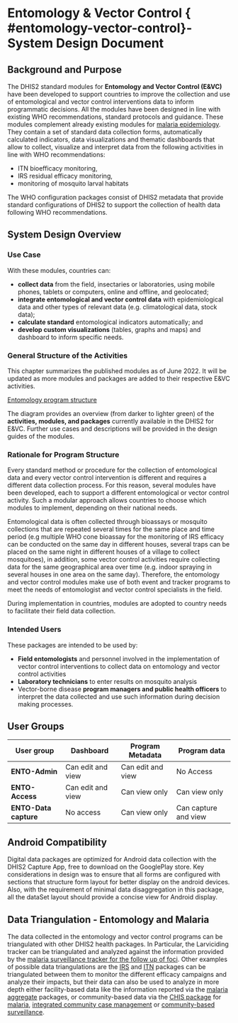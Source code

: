 # Entomology & Vector Control { #entomology-vector-control}- System Design Document

## Background and Purpose

The DHIS2 standard modules for **Entomology and Vector Control (E&VC)** have been developed to support countries to improve the collection and use of entomological and vector control interventions data  to inform programmatic decisions.
All the modules have been designed in line with existing WHO recommendations, standard protocols and guidance. These modules complement already existing modules for [malaria epidemiology](https://who.dhis2.org/documentation/index.html#malaria). They contain a set of standard data collection forms, automatically calculated indicators, data visualizations and thematic dashboards that allow to collect, visualize and interpret data from the following activities in line with WHO recommendations: 

- ITN bioefficacy monitoring,
- IRS residual efficacy monitoring,
- monitoring of mosquito larval habitats<br>

The WHO configuration packages consist of DHIS2 metadata that provide standard configurations of DHIS2 to support the collection of health data following WHO recommendations.

## System Design Overview

### Use Case

With these modules, countries can:

- **collect data** from the field, insectaries or laboratories, using mobile phones, tablets or computers, online and offline, and geolocated;
- **integrate entomological and vector control data** with epidemiological data and other types of relevant data (e.g. climatological data, stock data);
- **calculate standard** entomological indicators automatically; and
- **develop custom visualizations** (tables, graphs and maps) and dashboard to inform specific needs.

### General Structure of the Activities
This chapter summarizes the published modules as of June 2022. It will be updated as more modules and packages are added to their respective E&VC activities.

[Entomology program structure](resources/images/ento_vc_001_en.png)

The diagram provides an overview (from darker to lighter green) of the **activities, modules, and packages** currently available in the DHIS2 for E&VC. Further use cases and descriptions will be provided in the design guides of the modules.

### Rationale for Program Structure

Every standard method or procedure for the collection of entomological data and every vector control intervention is different and requires a different data collection process. For this reason, several modules have been developed, each to support a different entomological or vector control activity.  Such a modular approach allows countries to choose which modules to implement, depending on their national needs. 

Entomological data is often collected through bioassays or mosquito collections that are repeated several times for the same place and time period (e.g multiple WHO cone bioassay for the monitoring of IRS efficacy can be conducted on the same day in different houses, several traps can be placed on the same night in different houses of a village to collect mosquitoes), in addition, some vector control activities require collecting data for the same geographical area over time (e.g. indoor spraying in several houses in one area on the same day). Therefore, the entomology and vector control modules make use of both event and tracker programs to meet the needs of entomologist and vector control specialists in the field.

During implementation in countries, modules are adopted to country needs to facilitate their field data collection. 

### Intended Users

These packages are intended to be used by:
- **Field entomologists** and personnel involved in the implementation of vector control interventions to collect data on entomology and vector control activities
- **Laboratory technicians** to enter results on mosquito analysis
- Vector-borne disease **program managers and public health officers** to interpret the data collected and use such information during decision making processes. 

## User Groups

| User group        | Dashboard         | Program Metadata  | Program data         |
|-------------------|-------------------|-------------------|----------------------|
| **ENTO-Admin**        | Can edit and view | Can edit and view | No Access            |
| **ENTO-Access**       | Can edit and view | Can view only     | Can view only        |
| **ENTO-Data capture** | No access         | Can view only     | Can capture and view |

## Android Compatibility

Digital data packages are optimized for Android data collection with the DHIS2 Capture App, free to download on the GooglePlay store. Key considerations in design was to ensure that all forms are configured with sections that structure form layout for better display on the android devices. Also, with the requirement of minimal data disaggregation in this package, all the dataSet layout should provide a concise view for Android display.

## Data Triangulation - Entomology and Malaria

The data collected in the entomology and vector control programs can be triangulated with other DHIS2 health packages.
In Particular, the Larviciding tracker can be triangulated and analyzed against the information provided by the [malaria surveillance tracker for the follow up of foci](#mal_cs_design).
Other examples of possible data triangulations are the [IRS](#irs-activity) and [ITN](#itn-activity) packages can be triangulated between them to monitor the different efficacy campaigns and analyze their impacts, but their data can also be used to analyze in more depth either facility-based data like the information reported via the [malaria aggregate](#mal_agg_design) packages, or community-based data via the [CHIS package](#chis-system-design) for [malaria](#ch-mal-aggregate-design), [integrated community case management](#ch-iccm-aggregate-design) or [community-based surveillance](#ch-cbs-aggregate-design).
